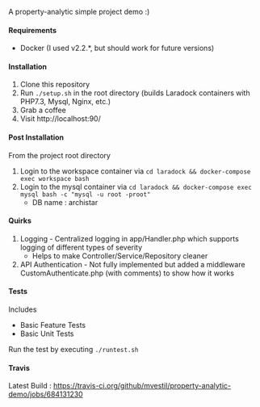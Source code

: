 A property-analytic simple project demo :)

#### Requirements
- Docker (I used v2.2.*, but should work for future versions)

#### Installation
1. Clone this repository
2. Run `./setup.sh` in the root directory (builds Laradock containers with PHP7.3, Mysql, Nginx, etc.)
3. Grab a coffee
4. Visit http://localhost:90/

#### Post Installation
From the project root directory
1. Login to the workspace container via `cd laradock && docker-compose exec workspace bash`
2. Login to the  mysql container via `cd laradock && docker-compose exec mysql bash -c "mysql -u root -proot"`
    * DB name : archistar

#### Quirks
1. Logging - Centralized logging in app/Handler.php which supports logging of different types of severity 
    * Helps to make Controller/Service/Repository cleaner
2. API Authentication - Not fully implemented but added a middleware CustomAuthenticate.php (with comments) to show how it works


#### Tests
Includes
* Basic Feature Tests
* Basic Unit Tests

Run the test by executing `./runtest.sh`

#### Travis
Latest Build : https://travis-ci.org/github/mvestil/property-analytic-demo/jobs/684131230



